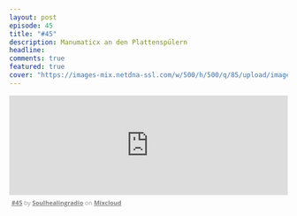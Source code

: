 ```yaml
---
layout: post
episode: 45
title: "#45"
description: Manumaticx an den Plattenspülern
headline:
comments: true
featured: true
cover: "https://images-mix.netdna-ssl.com/w/500/h/500/q/85/upload/images/extaudio/430c4b4e-4de9-4fe2-b0fb-70d02a4265c5.jpg"
---
```


<iframe width="100%" height="180" src="https://www.mixcloud.com/widget/iframe/?embed_type=widget_standard&amp;embed_uuid=ce49af9d-80f9-43a6-ba25-24ac018e66f7&amp;feed=https%3A%2F%2Fwww.mixcloud.com%2Fsoulhealingradio%2F45%2F&amp;hide_cover=1&amp;hide_tracklist=1&amp;replace=0" frameborder="0"></iframe><div style="clear: both; height: 3px; width: auto;"></div><p style="display: block; font-size: 11px; font-family: 'Open Sans', Helvetica, Arial, sans-serif; margin: 0px; padding: 3px 4px; color: rgb(153, 153, 153); width: auto;"><a href="https://www.mixcloud.com/soulhealingradio/45/?utm_source=widget&amp;utm_medium=web&amp;utm_campaign=base_links&amp;utm_term=resource_link" target="_blank" style="color:#808080; font-weight:bold;">#45</a><span> by </span><a href="https://www.mixcloud.com/soulhealingradio/?utm_source=widget&amp;utm_medium=web&amp;utm_campaign=base_links&amp;utm_term=profile_link" target="_blank" style="color:#808080; font-weight:bold;">Soulhealingradio</a><span> on </span><a href="https://www.mixcloud.com/?utm_source=widget&amp;utm_medium=web&amp;utm_campaign=base_links&amp;utm_term=homepage_link" target="_blank" style="color:#808080; font-weight:bold;"> Mixcloud</a></p><div style="clear: both; height: 3px; width: auto;"></div>
